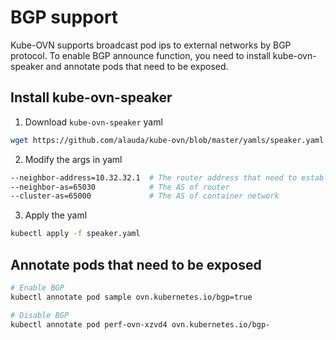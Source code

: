 # BGP support

Kube-OVN supports broadcast pod ips to external networks by BGP protocol.
To enable BGP announce function, you need to install kube-ovn-speaker and annotate pods that need to be exposed.

## Install kube-ovn-speaker

1. Download `kube-ovn-speaker` yaml

```bash
wget https://github.com/alauda/kube-ovn/blob/master/yamls/speaker.yaml
```

2. Modify the args in yaml

```bash
--neighbor-address=10.32.32.1  # The router address that need to establish bgp peers
--neighbor-as=65030            # The AS of router
--cluster-as=65000             # The AS of container network
```

3. Apply the yaml

```bash
kubectl apply -f speaker.yaml
```

## Annotate pods that need to be exposed

```bash
# Enable BGP
kubectl annotate pod sample ovn.kubernetes.io/bgp=true

# Disable BGP
kubectl annotate pod perf-ovn-xzvd4 ovn.kubernetes.io/bgp-
```
